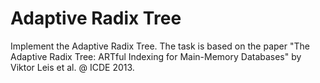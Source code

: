 # Adaptive Radix Tree

Implement the Adaptive Radix Tree.
The task is based on the paper "The Adaptive Radix Tree: ARTful Indexing for Main-Memory Databases" by Viktor Leis et al. @ ICDE 2013.
